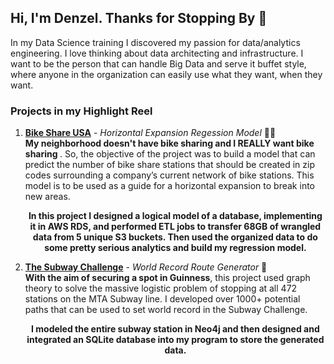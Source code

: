 <h2> Hi, I'm Denzel. Thanks for Stopping By 👋</h2> 
In my Data Science training I discovered my passion for data/analytics engineering. I love thinking about data architecting and infrastructure. I want to be the person that can handle Big Data and serve it buffet style, where anyone in the organization can easily use what they want, when they want. 

<h3>Projects in my Highlight Reel</h3>
<ol> 
  <li> 
    <b><a href="https://github.com/Williamdst/Bike-Share-USA">Bike Share USA</a></b> - <i>Horizontal Expansion Regession Model</i> 🚴‍♂️
    <br />
    <b> My neighborhood doesn't have bike sharing and I REALLY want bike sharing </b>. So, the objective of the project was to build a model that can predict the number of bike share stations that should be created in zip codes surrounding a company’s current network of bike stations. This model is to be used as a guide for a horizontal expansion to break into new areas. 
    <p align='center'><b>In this project I designed a logical model of a database, implementing it in AWS RDS, and performed ETL jobs to transfer 68GB of wrangled data from 5 unique S3 buckets. Then used the organized data to do some pretty serious analytics and build my regression model.</b></p>
  </li>
  
  <li>
    <b><a href="https://github.com/Williamdst/The-Subway-Challenge">The Subway Challenge</a></b> - <i>World Record Route Generator</i> 🚄
    <br />
    <b>With the aim of securing a spot in Guinness</b>, this project used graph theory to solve the massive logistic problem of stopping at all 472 stations on the MTA Subway line. I developed over 1000+ potential paths that can be used to set world record in the Subway Challenge.
    <p align="center"><b>I modeled the entire subway station in Neo4j and then designed and integrated an SQLite database into my program to store the generated data. </p>
    
</ol>

<!--
**Williamdst/williamdst** is a ✨ _special_ ✨ repository because its `README.md` (this file) appears on your GitHub profile.

Here are some ideas to get you started:

- 🔭 I’m currently working on ...
- 🌱 I’m currently learning ...
- 👯 I’m looking to collaborate on ...
- 🤔 I’m looking for help with ...
- 💬 Ask me about ...
- 📫 How to reach me: ...
- 😄 Pronouns: ...
- ⚡ Fun fact: ...
-->
